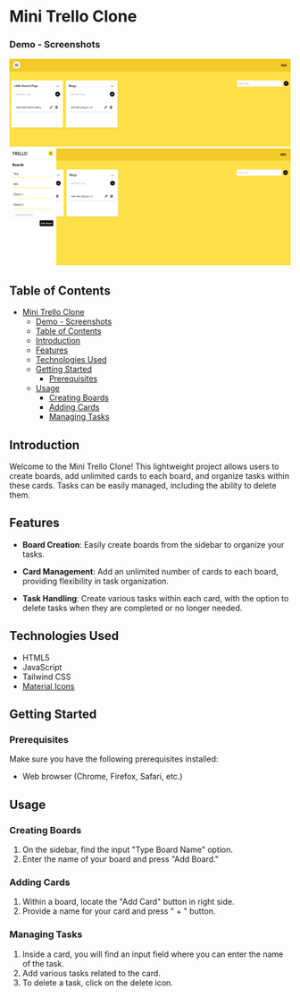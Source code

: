 # Mini Trello Clone

### Demo - Screenshots

![Demo Image 1](https://raw.githubusercontent.com/irfansadiq030/Trello-Clone-in-Vanilla-JS/main/assets/images/trello-clone-demo1.png)
![Demo Image 2](https://raw.githubusercontent.com/irfansadiq030/Trello-Clone-in-Vanilla-JS/main/assets/images/trello-clone-demo2.png)



## Table of Contents
- [Mini Trello Clone](#mini-trello-clone)
    - [Demo - Screenshots](#demo---screenshots)
  - [Table of Contents](#table-of-contents)
  - [Introduction](#introduction)
  - [Features](#features)
  - [Technologies Used](#technologies-used)
  - [Getting Started](#getting-started)
    - [Prerequisites](#prerequisites)
  - [Usage](#usage)
    - [Creating Boards](#creating-boards)
    - [Adding Cards](#adding-cards)
    - [Managing Tasks](#managing-tasks)

## Introduction

Welcome to the Mini Trello Clone! This lightweight project allows users to create boards, add unlimited cards to each board, and organize tasks within these cards. Tasks can be easily managed, including the ability to delete them.

## Features

- **Board Creation**: Easily create boards from the sidebar to organize your tasks.

- **Card Management**: Add an unlimited number of cards to each board, providing flexibility in task organization.

- **Task Handling**: Create various tasks within each card, with the option to delete tasks when they are completed or no longer needed.

## Technologies Used

- HTML5
- JavaScript
- Tailwind CSS
- [Material Icons](https://fonts.googleapis.com/icon?family=Material+Icons)

## Getting Started

### Prerequisites

Make sure you have the following prerequisites installed:

- Web browser (Chrome, Firefox, Safari, etc.)

## Usage

### Creating Boards

1. On the sidebar, find the input "Type Board Name" option.
2. Enter the name of your board and press "Add Board."

### Adding Cards

1. Within a board, locate the "Add Card" button in right side.
2. Provide a name for your card and press " + " button.

### Managing Tasks

1. Inside a card, you will find an input field where you can enter the name of the task.
2. Add various tasks related to the card.
3. To delete a task, click on the delete icon.

